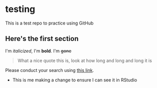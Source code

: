# testing
This is a test repo to practice using GitHub

## Here's the first section
I'm *italicized*, I'm **bold**.
I'm ~~gone~~

> What a nice quote this is, look at how long and long and long it is

Please conduct your search using [this link](http://www.google.com).

* This is me making a change to ensure I can see it in RStudio

